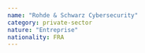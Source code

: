 ```yaml
---
name: "Rohde & Schwarz Cybersecurity"
category: private-sector
nature: "Entreprise"
nationality: FRA
---
```

    
